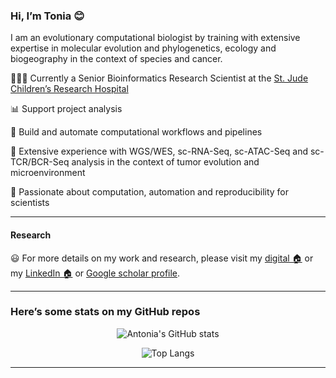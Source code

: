 
### Hi, I’m Tonia 😊

I am an evolutionary computational biologist by training with extensive
expertise in molecular evolution and phylogenetics, ecology and
biogeography in the context of species and cancer.

👩🏻‍💻 Currently a Senior Bioinformatics Research Scientist at the [St. Jude
Children’s Research
Hospital](https://www.stjude.org/research/departments/developmental-neurobiology/shared-resources/bioinformatic-core.html)

📊️ Support project analysis

:rocket: Build and automate computational workflows and pipelines

🧬 Extensive experience with WGS/WES, sc-RNA-Seq, sc-ATAC-Seq and
sc-TCR/BCR-Seq analysis in the context of tumor evolution and
microenvironment

:construction_worker: Passionate about computation, automation and
reproducibility for scientists

------------------------------------------------------------------------

#### Research

:smiley: For more details on my work and research, please visit my
[digital 🏠](https://antoniachroni.github.io/) or my [LinkedIn
🏠](https://www.linkedin.com/in/antonia-chroni-ba1a8514b/) or [Google
scholar
profile](https://scholar.google.com/citations?user=WHYQrCYAAAAJ&hl=en).

------------------------------------------------------------------------

### Here’s some stats on my GitHub repos

<p align="center">
<img src="https://github-readme-stats.vercel.app/api?username=AntoniaChroni&show_icons=true&theme=radical" alt="Antonia's GitHub stats" />
</p>
<p align="center">
<img src="https://github-readme-stats.vercel.app/api/top-langs/?username=AntoniaChroni&layout=compact&theme=radical" alt="Top Langs" />
</p>

------------------------------------------------------------------------

